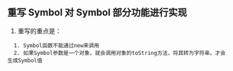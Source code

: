 ## 重写 Symbol 对 Symbol 部分功能进行实现

1. 重写的重点是：

```
  1. Symbol函数不能通过new来调用
  2. 如果Symbol参数是一个对象，就会调用对象的toString方法，将其转为字符串，才会生成Symbol值
```
